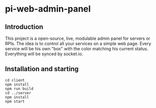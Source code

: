 # pi-web-admin-panel
## Introduction
This project is a open-source, live, modulable admin panel for servers or RPIs. The idea is to control all your services on a simple web page. Every service will be his own "box" with the color matching his current status. Everything will be synced by socket.io.

## Installation and starting
``cd client``  
``npm install``  
``npm run build``  
``cd ../server``  
``npm install``  
``npm start``  
